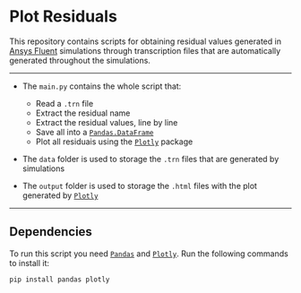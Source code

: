 
# Plot Residuals

This repository contains scripts for obtaining residual values generated in [Ansys Fluent](https://www.ansys.com/products/fluids/ansys-fluent) simulations through transcription files that are automatically generated throughout the simulations.

----

 * The ```main.py``` contains the whole script that:
 
	 * Read a ```.trn``` file
	 * Extract the residual name
	 * Extract the residual values, line by line
	 * Save all into a [```Pandas.DataFrame```](https://pandas.pydata.org)
	 * Plot all residuais using the [```Plotly```](https://plotly.com) package
	 
* The ```data``` folder is used to storage the ```.trn``` files that are generated by simulations
* The ```output``` folder is used to storage the ```.html``` files with the plot generated by [```Plotly```](https://plotly.com)

-----

## Dependencies

To run this script you need [```Pandas```](https://pandas.pydata.org) and [```Plotly```](https://plotly.com). Run the following commands to install it:

```
pip install pandas plotly
```
